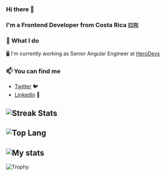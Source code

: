 ### Hi there 👋

### I'm a Frontend Developer from Costa Rica 🇨🇷

### 🔨 What I do

🖥 I'm currently working as Senior Angular Engineer at [HeroDevs](https://www.herodevs.com/)

### 📫 You can find me
- [Twitter](https://twitter.com/nel81212) 🐦
- [LinkedIn](https://www.linkedin.com/in/nelson-gutierrez-7649ab63/) 💼

![Streak Stats](https://github-readme-streak-stats.herokuapp.com/?user=nelsonGuti)
-----
![Top Lang](https://github-readme-stats.vercel.app/api/top-langs/?username=nelsonGuti&theme=cobalt)
-----
![My stats](https://github-readme-stats.vercel.app/api?username=nelsonGuti&count_private=true&show_icons=true&theme=cobalt)
-----
![Trophy](https://github-profile-trophy.vercel.app/?username=nelsonGuti)

